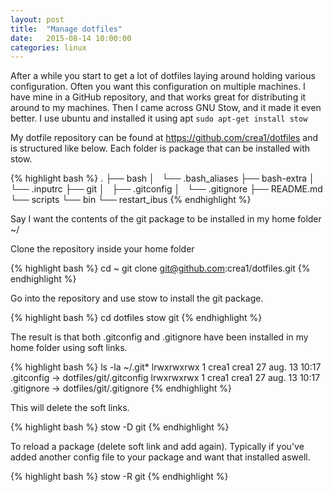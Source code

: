 ```yaml
---
layout: post
title:  "Manage dotfiles"
date:   2015-08-14 10:00:00
categories: linux
---
```


After a while you start to get a lot of dotfiles laying around holding various configuration. Often you want this configuration on multiple machines. I have mine in a GitHub repository, and that works great for distributing it around to my machines. Then I came across GNU Stow, and it made it even better. I use ubuntu and installed it using apt ```sudo apt-get install stow```

My dotfile repository can be found at <https://github.com/crea1/dotfiles> and is structured like below. Each folder is package that can be installed with stow.

{% highlight bash %}
.
├── bash
│   └── .bash_aliases
├── bash-extra
│   └── .inputrc
├── git
│   ├── .gitconfig
│   └── .gitignore
├── README.md
└── scripts
    └── bin
        └── restart_ibus
{% endhighlight %}

Say I want the contents of the git package to be installed in my home folder ~/

Clone the repository inside your home folder

{% highlight bash %}
cd ~
git clone git@github.com:crea1/dotfiles.git
{% endhighlight %}

Go into the repository and use stow to install the git package. 

{% highlight bash %}
cd dotfiles
stow git
{% endhighlight %}

The result is that both .gitconfig and .gitignore have been installed in my home folder using soft links.

{% highlight bash %}
ls -la ~/.git*
lrwxrwxrwx  1 crea1 crea1     27 aug.  13 10:17 .gitconfig -> dotfiles/git/.gitconfig
lrwxrwxrwx  1 crea1 crea1     27 aug.  13 10:17 .gitignore -> dotfiles/git/.gitignore
{% endhighlight %}

This will delete the soft links.

{% highlight bash %}
stow -D git 
{% endhighlight %}

To reload a package (delete soft link and add again). Typically if you've added another config file to your package and want that installed aswell.

{% highlight bash %}
stow -R git
{% endhighlight %}

